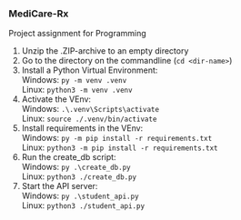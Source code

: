 ### MediCare-Rx
Project assignment for Programming


1. Unzip the .ZIP-archive to an empty directory
2. Go to the directory on the commandline (`cd <dir-name>`)
3. Install a Python Virtual Environment:  
   Windows: `py -m venv .venv`  
   Linux: `python3 -m venv .venv`
4. Activate the VEnv:  
   Windows: `.\.venv\Scripts\activate`  
   Linux: `source ./.venv/bin/activate`
5. Install requirements in the VEnv:  
   Windows: `py -m pip install -r requirements.txt`  
   Linux: `python3 -m pip install -r requirements.txt`
6. Run the create_db script:  
   Windows: `py .\create_db.py`  
   Linux: `python3 ./create_db.py`
7. Start the API server:  
   Windows: `py .\student_api.py`  
   Linux: `python3 ./student_api.py`
